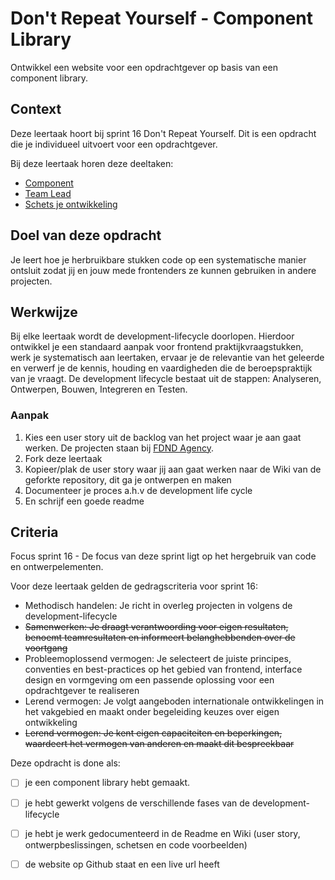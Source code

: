 # Don't Repeat Yourself - Component Library
Ontwikkel een website voor een opdrachtgever op basis van een component library.

## Context
Deze leertaak hoort bij sprint 16 Don't Repeat Yourself. Dit is een opdracht die je individueel uitvoert voor een opdrachtgever.

Bij deze leertaak horen deze deeltaken:

* [Component](https://github.com/fdnd-task/do-not-repeat-yourself-component)
* [Team Lead](do-not-repeat-yourself-team-lead)
* [Schets je ontwikkeling](https://github.com/fdnd-task/do-not-repeat-yourself-schets-je-ontwikkeling)

## Doel van deze opdracht
Je leert hoe je herbruikbare stukken code op een systematische manier ontsluit zodat jij en jouw mede frontenders ze kunnen gebruiken in andere projecten.

## Werkwijze
Bij elke leertaak wordt de development-lifecycle doorlopen. Hierdoor ontwikkel je een standaard aanpak voor frontend praktijkvraagstukken, werk je systematisch aan leertaken, ervaar je de relevantie van het geleerde en verwerf je de kennis, houding en vaardigheden die de beroepspraktijk van je vraagt. De development lifecycle bestaat uit de stappen: Analyseren, Ontwerpen, Bouwen, Integreren en Testen.

### Aanpak
1. Kies een user story uit de backlog van het project waar je aan gaat werken. De projecten staan bij [FDND Agency](https://github.com/fdnd-agency).  
2. Fork deze leertaak
3. Kopieer/plak de user story waar jij aan gaat werken naar de Wiki van de geforkte repository, dit ga je ontwerpen en maken
4. Documenteer je proces a.h.v de development life cycle
5. En schrijf een goede readme

## Criteria

Focus sprint 16 - De focus van deze sprint ligt op het hergebruik van code en ontwerpelementen.

Voor deze leertaak gelden de gedragscriteria voor sprint 16: 

* Methodisch handelen: Je richt in overleg projecten in volgens de development-lifecycle
* ~~Samenwerken: Je draagt verantwoording voor eigen resultaten, benoemt teamresultaten en informeert belanghebbenden over de voortgang~~
* Probleemoplossend vermogen: Je selecteert de juiste principes, conventies en best-practices op het gebied van frontend, interface design en vormgeving om een passende oplossing voor een opdrachtgever te realiseren
* Lerend vermogen: Je volgt aangeboden internationale ontwikkelingen in het vakgebied en maakt onder begeleiding keuzes over eigen ontwikkeling
* ~~Lerend vermogen: Je kent eigen capaciteiten en beperkingen, waardeert het vermogen van anderen en maakt dit bespreekbaar~~

Deze opdracht is done als:
- [ ] je een component library hebt gemaakt.
- [ ] je hebt gewerkt volgens de verschillende fases van de development-lifecycle
- [ ] je hebt je werk gedocumenteerd in de Readme en Wiki (user story, ontwerpbeslissingen, schetsen en code voorbeelden)
- [ ] de website op Github staat en een live url heeft

